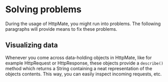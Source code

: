 # Solving problems
During the usage of HttpMate, you might run into problems. The following paragraphs will provide
means to fix these problems.

## Visualizing data
Whenever you come across data-holding objects in HttpMate, like for example HttpRequest
or HttpResponse, these objects provide a `describe()` method which returns a String containing
a neat representation of the objects contents. This way, you can easily inspect incoming requests, etc.